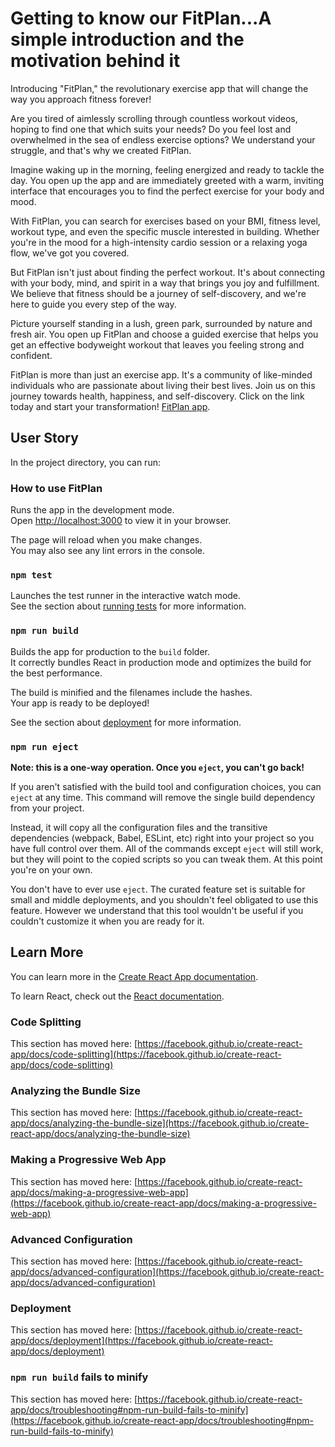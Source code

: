 # Getting to know our FitPlan...A simple introduction and the motivation behind it

Introducing "FitPlan," the revolutionary exercise app that will change the way you approach fitness forever!

Are you tired of aimlessly scrolling through countless workout videos, hoping to find one that which suits your needs? Do you feel lost and overwhelmed in the sea of endless exercise options? We understand your struggle, and that's why we created FitPlan.

Imagine waking up in the morning, feeling energized and ready to tackle the day. You open up the app and are immediately greeted with a warm, inviting interface that encourages you to find the perfect exercise for your body and mood.

With FitPlan, you can search for exercises based on your BMI, fitness level, workout type, and even the specific muscle interested in building. Whether you're in the mood for a high-intensity cardio session or a relaxing yoga flow, we've got you covered.

But FitPlan isn't just about finding the perfect workout. It's about connecting with your body, mind, and spirit in a way that brings you joy and fulfillment. We believe that fitness should be a journey of self-discovery, and we're here to guide you every step of the way.

Picture yourself standing in a lush, green park, surrounded by nature and fresh air. You open up FitPlan and choose a guided exercise that helps you get an effective bodyweight workout that leaves you feeling strong and confident.

FitPlan is more than just an exercise app. It's a community of like-minded individuals who are passionate about living their best lives. Join us on this journey towards health, happiness, and self-discovery. Click on the link today and start your transformation!
[FitPlan app](https://ephemeral-duckanoo-b75bcb.netlify.app/).

## User Story

In the project directory, you can run:

### How to use FitPlan

Runs the app in the development mode.\
Open [http://localhost:3000](http://localhost:3000) to view it in your browser.

The page will reload when you make changes.\
You may also see any lint errors in the console.

### `npm test`

Launches the test runner in the interactive watch mode.\
See the section about [running tests](https://facebook.github.io/create-react-app/docs/running-tests) for more information.

### `npm run build`

Builds the app for production to the `build` folder.\
It correctly bundles React in production mode and optimizes the build for the best performance.

The build is minified and the filenames include the hashes.\
Your app is ready to be deployed!

See the section about [deployment](https://facebook.github.io/create-react-app/docs/deployment) for more information.

### `npm run eject`

**Note: this is a one-way operation. Once you `eject`, you can't go back!**

If you aren't satisfied with the build tool and configuration choices, you can `eject` at any time. This command will remove the single build dependency from your project.

Instead, it will copy all the configuration files and the transitive dependencies (webpack, Babel, ESLint, etc) right into your project so you have full control over them. All of the commands except `eject` will still work, but they will point to the copied scripts so you can tweak them. At this point you're on your own.

You don't have to ever use `eject`. The curated feature set is suitable for small and middle deployments, and you shouldn't feel obligated to use this feature. However we understand that this tool wouldn't be useful if you couldn't customize it when you are ready for it.

## Learn More

You can learn more in the [Create React App documentation](https://facebook.github.io/create-react-app/docs/getting-started).

To learn React, check out the [React documentation](https://reactjs.org/).

### Code Splitting

This section has moved here: [https://facebook.github.io/create-react-app/docs/code-splitting](https://facebook.github.io/create-react-app/docs/code-splitting)

### Analyzing the Bundle Size

This section has moved here: [https://facebook.github.io/create-react-app/docs/analyzing-the-bundle-size](https://facebook.github.io/create-react-app/docs/analyzing-the-bundle-size)

### Making a Progressive Web App

This section has moved here: [https://facebook.github.io/create-react-app/docs/making-a-progressive-web-app](https://facebook.github.io/create-react-app/docs/making-a-progressive-web-app)

### Advanced Configuration

This section has moved here: [https://facebook.github.io/create-react-app/docs/advanced-configuration](https://facebook.github.io/create-react-app/docs/advanced-configuration)

### Deployment

This section has moved here: [https://facebook.github.io/create-react-app/docs/deployment](https://facebook.github.io/create-react-app/docs/deployment)

### `npm run build` fails to minify

This section has moved here: [https://facebook.github.io/create-react-app/docs/troubleshooting#npm-run-build-fails-to-minify](https://facebook.github.io/create-react-app/docs/troubleshooting#npm-run-build-fails-to-minify)
